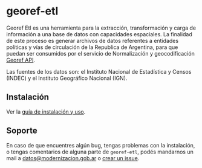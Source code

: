 # georef-etl  
  
Georef Etl es una herramienta para la extracción, transformación y carga de información a una base de datos con capacidades espaciales. La finalidad de este proceso es generar archivos de datos referentes a entidades políticas y vías de circulación de la Republica de Argentina, para que puedan ser consumidos por el servicio de Normalización y geocodificación [Georef API](https://github.com/datosgobar/georef-api).  
  
Las fuentes de los datos son: el Instituto Nacional de Estadística y Censos (INDEC) y el Instituto Geográfico Nacional (IGN).

## Instalación
Ver la [guía de instalación y uso](docs/processes/install.md).

## Soporte
En caso de que encuentres algún bug, tengas problemas con la instalación, o tengas comentarios de alguna parte de `georef-etl`, podés mandarnos un mail a [datos@modernizacion.gob.ar](mailto:datos@modernizacion.gob.ar) o [crear un issue](https://github.com/datosgobar/georef-api/issues/new?title=Encontre-un-bug-en-georef-api).

